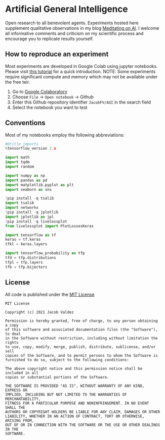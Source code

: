 # Artificial General Intelligence

Open research to all benevolent agents. Experiments hosted here supplement qualitative observations in my blog [Meditating on AI](https://jacobfv.github.io/blog/). I welcome all informative comments and criticism on my scientific process and encourage you to replicate results yourself.

## How to reproduce an experiment

Most experiments are developed in Google Colab using jupyter notebooks. Please visit [this tutorial](https://colab.research.google.com/notebooks/intro.ipynb) for a quick introduction. NOTE: Some experiments require significant compute and memory which may not be available under the free teir. 

1. Go to [Google Colaboratory](https://colab.research.google.com/)
2. Choose `File` &rarr; `Open notebook` &rarr; Github
3. Enter this Github repository identifier `JacobFV/AGI` in the search field
4. Select the notebook you want to test

## Conventions

Most of my notebooks employ the following abbreviations:
```python
#@title imports
%tensorflow_version 2.x

import math
import tqdm
import random

import numpy as np
import pandas as pd
import matplotlib.pyplot as plt
import seaborn as sns

!pip install -q tsalib
import tsalib
import networkx
!pip install -q jplotlib
import jplotlib as jpl
!pip install -q livelossplot
from livelossplot import PlotLossesKeras

import tensorflow as tf
keras = tf.keras
tfkl = keras.layers

import tensorflow_probability as tfp
tfd = tfp.distributions
tfpl = tfp.layers
tfb = tfp.bijectors
```

## License

All code is published under the [MIT License](https://github.com/JacobFV/AGI/blob/master/LICENSE)

```
MIT License

Copyright (c) 2021 Jacob Valdez

Permission is hereby granted, free of charge, to any person obtaining a copy
of this software and associated documentation files (the "Software"), to deal
in the Software without restriction, including without limitation the rights
to use, copy, modify, merge, publish, distribute, sublicense, and/or sell
copies of the Software, and to permit persons to whom the Software is
furnished to do so, subject to the following conditions:

The above copyright notice and this permission notice shall be included in all
copies or substantial portions of the Software.

THE SOFTWARE IS PROVIDED "AS IS", WITHOUT WARRANTY OF ANY KIND, EXPRESS OR
IMPLIED, INCLUDING BUT NOT LIMITED TO THE WARRANTIES OF MERCHANTABILITY,
FITNESS FOR A PARTICULAR PURPOSE AND NONINFRINGEMENT. IN NO EVENT SHALL THE
AUTHORS OR COPYRIGHT HOLDERS BE LIABLE FOR ANY CLAIM, DAMAGES OR OTHER
LIABILITY, WHETHER IN AN ACTION OF CONTRACT, TORT OR OTHERWISE, ARISING FROM,
OUT OF OR IN CONNECTION WITH THE SOFTWARE OR THE USE OR OTHER DEALINGS IN THE
SOFTWARE.
```
